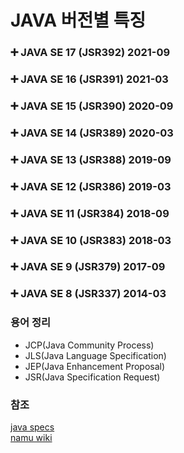 JAVA 버전별 특징
===========================

### :heavy_plus_sign: JAVA SE 17 (JSR392) 2021-09

### :heavy_plus_sign: JAVA SE 16 (JSR391) 2021-03

### :heavy_plus_sign: JAVA SE 15 (JSR390) 2020-09

### :heavy_plus_sign: JAVA SE 14 (JSR389) 2020-03

### :heavy_plus_sign: JAVA SE 13 (JSR388) 2019-09

### :heavy_plus_sign: JAVA SE 12 (JSR386) 2019-03

### :heavy_plus_sign: JAVA SE 11 (JSR384) 2018-09

### :heavy_plus_sign: JAVA SE 10 (JSR383) 2018-03

### :heavy_plus_sign: JAVA SE 9 (JSR379) 2017-09

### :heavy_plus_sign: JAVA SE 8 (JSR337) 2014-03

### 용어 정리
* JCP(Java Community Process)
* JLS(Java Language Specification)
* JEP(Java Enhancement Proposal)
* JSR(Java Specification Request)

### 참조
[java specs](https://docs.oracle.com/javase/specs/index.html)  
[namu wiki](https://namu.wiki/w/Java#fn-5)